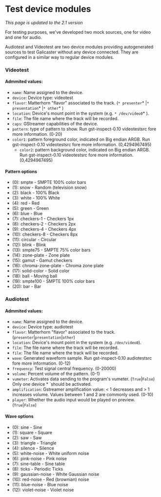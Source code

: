 
Test device modules
==================

*This page is updated to the 2.1 version*

For testing purposes, we've developed two mock sources, one for video and one for audio.

Audiotest and Videotest are two device modules providing autogenerated sources to test Galicaster without any device connected. They are configured in a similar way to regular device modules.

### Videotest
#### Admmited values:
* `name`: Name assigned to the device.
* `device`: Device type: videotest
* `flavor`: Matterhorn "flavor" associated to the track. (`* presenter`* |`* presentation`* |`* other`* )
* `location`: Device's mount point in the system (e.g. `* /dev/video0`* ).
* `file`: The file name where the track will be recorded.
* `caps`: GStreamer capabilities of the device.
* `pattern`: type of pattern to show. Run gst-inspect-0.10 videotestsrc fore more information. (0-20)
* `color1`: pattern foreground color, indicated on Big endian ARGB. Run gst-inspect-0.10 videotestsrc fore more information. (0,4294967495)
  * `color2`: pattern background color, indicated on Big endian ARGB. Run gst-inspect-0.10 videotestsrc fore more information. (0,4294967495)

#### Pattern options
* (0): smpte - SMPTE 100% color bars
* (1): snow - Random (television snow)
* (2): black - 100% Black
* (3): white - 100% White
* (4): red - Red
* (5): green - Green
* (6): blue - Blue
* (7): checkers-1 - Checkers 1px
* (8): checkers-2 - Checkers 2px
* (9): checkers-4 - Checkers 4px
* (10): checkers-8 - Checkers 8px
* (11): circular - Circular
* (12): blink - Blink
* (13): smpte75 - SMPTE 75% color bars
* (14): zone-plate - Zone plate
* (15): gamut - Gamut checkers
* (16): chroma-zone-plate - Chroma zone plate
* (17): solid-color - Solid color
* (18): ball - Moving ball
* (19): smpte100 - SMPTE 100% color bars
* (20): bar - Bar

### Audiotest
#### Admmited values:
* `name`: Name assigned to the device.
* `device`: Device type: audiotest
* `flavor`: Matterhorn "flavor" associated to the track. (`presenter`|`presentation`|`other`)
* `location`: Device's mount point in the system (e.g. `/dev/video0`).
* `file`: The file name where the track will be recorded.
* `file`: The file name where the track will be recorded.
* `wave`: Generated waveform sample. Run gst-inspect-0.10 audiotestsrc fore more information. (0-12)
* `frequency`: Test signal central frequency. (0-20000)
* `volume`: Percent volume of the pattern. (0-1)
* `vumeter`: Activates data sending to the program's vumeter. (`True`|`False`) Only one device * `should be activated.
* `amplification`: Gstreamer amplification value: < 1 decreases and > 1 increases volume. Values between 1 and 2 are commonly used. (0-10)
* `player`: Whether the audio input would be played on preview. (`True`|`False`)

#### Wave options
* (0): sine - Sine
* (1): square - Square
* (2): saw - Saw
* (3): triangle - Triangle
* (4): silence - Silence
* (5): white-noise - White uniform noise
* (6): pink-noise - Pink noise
* (7): sine-table - Sine table
* (8): ticks - Periodic Ticks
* (9): gaussian-noise - White Gaussian noise
* (10): red-noise - Red (brownian) noise
* (11): blue-noise - Blue noise
* (12): violet-noise - Violet noise
